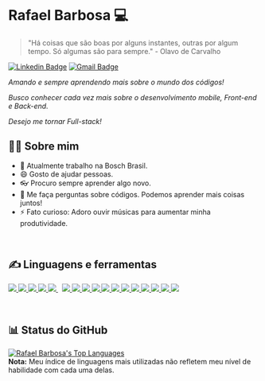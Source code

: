 # Rafael Barbosa :computer:
>"Há coisas que são boas por alguns instantes, outras por algum tempo. Só algumas são para sempre." - Olavo de Carvalho

[![Linkedin Badge](https://img.shields.io/badge/-LinkedIn-blue?style=flat-square&logo=Linkedin&logoColor=white&link=https://www.linkedin.com/in/rafael-barbosa-da-silvaa/)](https://www.linkedin.com/in/rafael-barbosa-da-silvaa/)
[![Gmail Badge](https://img.shields.io/badge/-Gmail-c14438?style=flat-square&logo=Gmail&logoColor=white&link=mailto:rafabdasilva12@gmail.com)](mailto:rafabdasilva12@gmail.com)

*Amando e sempre aprendendo mais sobre o mundo dos códigos!*

*Busco conhecer cada vez mais sobre o desenvolvimento mobile, Front-end e Back-end.*

*Desejo me tornar Full-stack!*


## 🙋‍♂️ Sobre mim

 - 🤖 Atualmente trabalho na Bosch Brasil.
 - 😄 Gosto de ajudar pessoas.
 - 👓 Procuro sempre aprender algo novo.
 - 💬 Me faça perguntas sobre códigos. Podemos aprender mais coisas juntos!
 - ⚡ Fato curioso: Adoro ouvir músicas para aumentar minha produtividade.

<br />

## ✍ Linguagens e ferramentas

<p align="left"> 
    <!-- python -->
    <a href="https://www.python.org" target="_blank" title="Python"> <img src="https://img.icons8.com/color/48/000000/python.png"/> </a> 
    <!-- java -->
    <a href="https://www.java.com" target="_blank" title="Java"> <img src="https://img.icons8.com/color/48/000000/java-coffee-cup-logo.png"/> </a>
    <!-- js -->
    <a href="https://developer.mozilla.org/en-US/docs/Web/JavaScript" target="_blank" title="Javascript"> <img src="https://img.icons8.com/color/48/000000/javascript.png"/> </a> 
    <!-- C -->
    <a href="https://www.learn-c.org" target="_blank" title="C Language"> <img src="https://img.icons8.com/color/48/000000/c-programming.png"/> </a> 
    <!-- mysql -->
    <a style="padding-right:8px;" href="https://www.mysql.com/" target="_blank" title="MySQL"> <img src="https://img.icons8.com/fluent/50/000000/mysql-logo.png"/> </a>
    <!-- html -->
    <a href="https://www.w3.org/html/" target="_blank" title="HTML5"> <img src="https://img.icons8.com/color/48/000000/html-5.png"/> </a> 
    <!-- css -->
    <a href="https://www.w3schools.com/css/" target="_blank" title="CSS3"> <img src="https://img.icons8.com/color/48/000000/css3.png"/> </a> 
    <!-- sass -->
    <a href="https://sass-lang.com" target="_blank" title="Sass"> <img src="https://img.icons8.com/color/48/000000/sass.png"/> </a>  
    <!-- git -->
    <a href="https://git-scm.com/" target="_blank" title="Git"> <img src="https://img.icons8.com/color/48/000000/git.png"/> </a> 
    <!-- react native -->
    <a href="https://reactjs.org/" target="_blank" title="React Native"> <img src="https://img.icons8.com/color/48/000000/react-native.png"/> </a>
    <!-- Vue JS -->
    <a href="https://vuejs.org" target="_blank" title="Vue JS"> <img src="https://img.icons8.com/color/48/000000/vue-js.png"/> </a>
    <!-- Nuxt JS -->
    <a href="https://nuxtjs.org" target="_blank" title="NUXT JS"> <img src="https://img.icons8.com/external-tal-revivo-shadow-tal-revivo/48/000000/external-nuxt-js-a-free-and-open-source-web-application-framework-logo-shadow-tal-revivo.png"/> </a>
    <!-- Flutter -->
    <a href="https://flutter.dev" target="_blank" title="Flutter"> <img src="https://img.icons8.com/color/48/000000/flutter.png"/> </a>
    <!-- django-->
    <a href="https://www.djangoproject.com" target="_blank" title="Django"> <img src="https://img.icons8.com/windows/48/26e07f/django.png"/> </a>
    <!-- android -->
    <a href="https://developer.android.com/studio" target="_blank" title="Android"> <img src="https://img.icons8.com/color/48/000000/android-os.png"/> </a> 
    <!-- office -->
    <a href="https://www.microsoft.com/pt-br/microsoft-365" target="_blank" title="Office Package"> <img src="https://img.icons8.com/color/48/000000/microsoft-office-2019.png"/> </a> 
    <!-- Power BI -->
    <a href="https://powerbi.microsoft.com/pt-br/" target="_blank" title="Power BI"> <img src="https://img.icons8.com/color/48/000000/power-bi.png"/> </a> 
</p>

<br />

## 📊 Status do GitHub

<a href="https://github.com/RafaSilvaDev/github-readme-stats"><img alt="Rafael Barbosa's Top Languages" src="https://github-readme-stats.vercel.app/api/top-langs/?username=RafaSilvaDev&langs_count=8&count_private=true&layout=compact&theme=react&hide_border=true&bg_color=0D1117" /></a>
<br />
<b>Nota:</b> Meu índice de linguagens mais utilizadas não refletem meu nível de habilidade com cada uma delas.